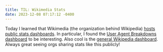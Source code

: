 ```yaml
---
title: TIL: Wikimedia Stats
date: 2023-12-08 07:17:12 -0400
---
```


Today I learned that Wikimedia (the organization behind Wikipedia) [hosts public stats dashboards](https://analytics.wikimedia.org). In particular, I found the [User Agent Breakdowns dashboard](https://analytics.wikimedia.org/dashboards/browsers/#desktop-site-by-browser) to be interesting. Also cool is the [general Wikipedia dashboard](https://stats.wikimedia.org/#/en.wikipedia.org). Always great seeing orgs sharing stats like this publicly!

